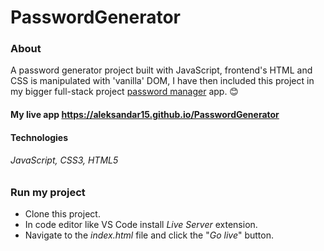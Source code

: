 # PasswordGenerator

### About
A password generator project built with JavaScript, frontend's HTML and CSS is manipulated with 'vanilla' DOM, I have then included this project in my bigger full-stack project <a href="https://github.com/Aleksandar15/password-manager-frontend">password manager</a> app. 😊

#### My live app https://aleksandar15.github.io/PasswordGenerator

#### Technologies
###### JavaScript, CSS3, HTML5

### Run my project
- Clone this project.
- In code editor like VS Code install *Live Server* extension.
- Navigate to the *index.html* file and click the "*Go live*" button.
